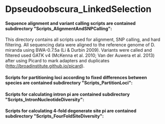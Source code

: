# Dpseudoobscura_LinkedSelection

#### Sequence alignment and variant calling scripts are contained subdirectory "Scripts_AlignmentAndSNPCalling":
This directory contains all scripts used for alignment, SNP calling, and hard filtering. All sequencing data were aligned to the reference genome of D. miranda using BWA-0.7.5a (Li & Durbin 2009). Variants were called and filtered used GATK v4 (McKenna et al. 2010; Van der Auwera et al. 2013) after using Picard to mark adapters and duplicates (http://broadinstitute.github.io/picard).

#### Scripts for partitioning loci according to fixed differences between species are contained subdirectory "Scripts_PartitionLoci":

#### Scripts for calculating intron pi are contained subdirectory "Scripts_IntronNucleotideDiversity":

#### Scripts for calculating 4-fold degenerate site pi are contained subdirectory "Scripts_FourFoldSiteDiversity":
